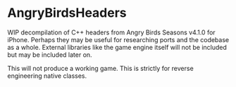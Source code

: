 # AngryBirdsHeaders
 WIP decompilation of C++ headers from Angry Birds Seasons v4.1.0 for iPhone. Perhaps they may be useful for researching ports and the codebase as a whole. External libraries like the game engine itself will not be included but may be included later on.
 
 This will not produce a working game. This is strictly for reverse engineering native classes.